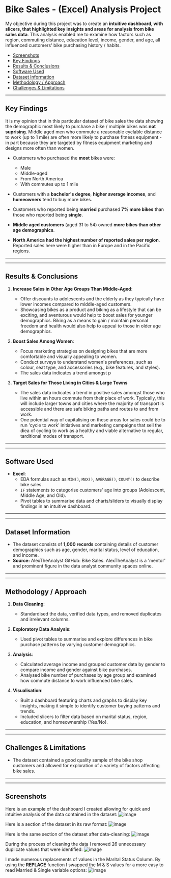# Bike Sales - (Excel) Analysis Project

My objective during this project was to create an **intuitive dashboard, with slicers, that highlighted key insights and areas for analysis from bike sales data**. This analysis enabled me to examine how factors such as region, commuting distance, education level, income, gender, and age, all influenced customers' bike purchasing history / habits.
<ul>
  <li><a href="#screenshots">Screenshots</a></li>
  <li><a href="#key findings">Key Findings</a></li>
  <li><a href="#results & conclusions">Results & Conclusions</a></li>
  <li><a href="#software used">Software Used</a></li>
  <li><a href="#dataset information">Dataset Information</a></li>
  <li><a href="#methodology / approach">Methodology / Approach</a></li>
  <li><a href="#challenges & limitations">Challenges & Limitations</a></li>
</ul>

<hr>
<h2 id="key findings">Key Findings</h2>

It is my opinion that in this particular dataset of bike sales the data showing the demographic most likely to purchase a bike / multiple bikes was **not suprising**. Middle aged men who commute a reasonable cyclable distance to work (up to 1 mile) are often more likely to purchase fitness equipment - in part because they are targeted by fitness equipment marketing and designs more often than women. 

- Customers who purchased the **most** bikes were:
  - Male
  - Middle-aged  
  - From North America 
  - With commutes up to 1 mile  

- Customers with a **bachelor's degree**, **higher average incomes**, and **homeowners** tend to buy more bikes.
- Customers who reported being **married** purchased **7% more bikes** than those who reported being **single**.
- **Middle aged customers** (aged 31 to 54) owned **more bikes than other age demographics**.
- **North America had the highest number of reported sales per region**. Reported sales here were higher than in Europe and in the Pacific regions. 

---

<hr>
<h2 id="results & conclusions">Results & Conclusions</h2>

1. **Increase Sales in Other Age Groups Than Middle-Aged**:  
   - Offer discounts to adolescents and the elderly as they typically have lower incomes compared to middle-aged customers.
   - Showcasing bikes as a product and biking as a lifestyle that can be exciting, and aventurous would help to boost sales for younger demographics. Biking as a means to gain / maintain personal freedom and health would also help to appeal to those in older age demographics.  

2. **Boost Sales Among Women**:  
   - Focus marketing strategies on designing bikes that are more comfortable and visually appealing to women.  
   - Conduct surveys to understand women's preferences, such as colour, seat type, and accessories (e.g., bike features, and styles).
   - The sales data indicates a trend amongst p
     
3. **Target Sales for Those Living in Cities & Large Towns**
   - The sales data indicates a trend in positive sales amongst those who live within an hours commute from their place of work. Typically, this will include larger towns and cities where the majority of transport is accessible and there are safe biking paths and routes to and from work.
   - One potential way of capitalising on these areas for sales could be to run 'cycle to work' initiatives and marketing campaigns that sell the diea of cycling to work as a healthy and viable alternative to regular, tarditional modes of transport. 
  
  ---

<hr>
<h2 id="software used">Software Used</h2>

- **Excel**: 
  - EDA formulas such as `MIN()`, `MAX()`, `AVERAGE()`, `COUNT()` to describe bike sales.  
  - `IF` statements to categorise customers' age into groups (Adolescent, Middle Age, and Old).  
  - Pivot tables to summarise data and charts/sliders to visually display findings in an intuitive dashboard.  

---

<hr>
<h2 id="dataset information">Dataset Information</h2>

- The dataset consists of **1,000 records** containing details of customer demographics such as age, gender, marital status, level of education, and income.  
- **Source:** AlexTheAnalyst GitHub: Bike Sales. AlexTheAnalyst is a 'mentor' and prominent figure in the data analyst community spaces online.  

---

<hr>
<h2 id="methodology / approach">Methodology / Approach</h2>

1. **Data Cleaning**: 
   - Standardised the data, verified data types, and removed duplicates and irrelevant columns.  

2. **Exploratory Data Analysis**: 
   - Used pivot tables to summarise and explore differences in bike purchase patterns by varying customer demographics.  

3. **Analysis**: 
   - Calculated average income and grouped customer data by gender to compare income and gender against bike purchases.  
   - Analysed bike number of purchases by age group and examined how commute distance to work influenced bike sales.  

4. **Visualisation**: 
   - Built a dashboard featuring charts and graphs to display key insights, making it simple to identify customer buying patterns and trends.  
   - Included slicers to filter data based on marital status, region, education, and homeownership (Yes/No).  

---

<hr>
<h2 id="challenges & limitations">Challenges & Limitations</h2>

- The dataset contained a good quality sample of the bike shop customers and allowed for exploration of a variety of factors affecting bike sales.

---

<hr>
<h2 id="screenshots">Screenshots</h2>

Here is an example of the dashboard I created allowing for quick and intuitive analysis of the data contained in the dataset:
![image](https://github.com/user-attachments/assets/0b0d9a9e-5abf-43c8-b99c-286c89c5c9b1)

Here is a section of the dataset in its raw format:
![image](https://github.com/user-attachments/assets/8c4ae3ba-15f0-45a2-bb17-0d321a2469ab)

Here is the same section of the dataset after data-cleaning:
![image](https://github.com/user-attachments/assets/33bf79b2-e649-4870-a559-0641180b13fc)

During the process of cleaning the data I removed 26 unnecessary duplicate values that were identified:
![image](https://github.com/user-attachments/assets/807136ba-11b2-4598-9ae8-78d3d35583dd)

I made numerous replacements of values in the Marital Status Column. By using the **REPLACE** function I swapped the M & S values for a  more easy to read Married & Single variable options:
![image](https://github.com/user-attachments/assets/8e20956e-34f1-487f-ada5-1ed76c036153)




